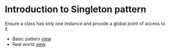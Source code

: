 # Introduction to Singleton pattern

Ensure a class has only one instance and provide a global point of access to it.

- Basic pattern [view](main.py)
- Real world [view](real-world)
